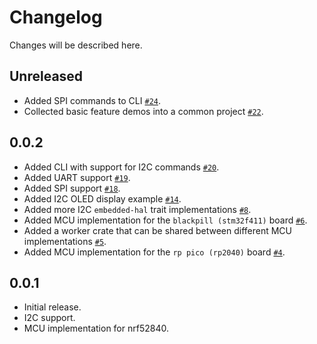 # Changelog

Changes will be described here.

## Unreleased

- Added SPI commands to CLI [`#24`](https://github.com/jamesmunns/pretty-hal-machine/pull/20).
- Collected basic feature demos into a common project [`#22`](https://github.com/jamesmunns/pretty-hal-machine/pull/22).

## 0.0.2

- Added CLI with support for I2C commands [`#20`](https://github.com/jamesmunns/pretty-hal-machine/pull/20).
- Added UART support [`#19`](https://github.com/jamesmunns/pretty-hal-machine/pull/19).
- Added SPI support [`#18`](https://github.com/jamesmunns/pretty-hal-machine/pull/18).
- Added I2C OLED display example [`#14`](https://github.com/jamesmunns/pretty-hal-machine/pull/14).
- Added more I2C `embedded-hal` trait implementations [`#8`](https://github.com/jamesmunns/pretty-hal-machine/pull/8).
- Added MCU implementation for the `blackpill (stm32f411)` board [`#6`](https://github.com/jamesmunns/pretty-hal-machine/pull/6).
- Added a worker crate that can be shared between different MCU implementations [`#5`](https://github.com/jamesmunns/pretty-hal-machine/pull/5).
- Added MCU implementation for the `rp pico (rp2040)` board [`#4`](https://github.com/jamesmunns/pretty-hal-machine/pull/4).

## 0.0.1

- Initial release.
- I2C support.
- MCU implementation for nrf52840.

